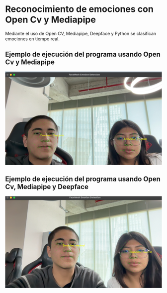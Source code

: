 # Reconocimiento de emociones con Open Cv y Mediapipe
Mediante el uso de Open CV, Mediapipe, Deepface y Python se clasifican emociones en tiempo real.

## Ejemplo de ejecución del programa usando Open Cv y Mediapipe
![Ejemplo de Detección](imagenes/imagen1.png)
## Ejemplo de ejecución del programa usando Open Cv, Mediapipe y Deepface
![Ejemplo de Detección](imagenes/imagen2.png)
